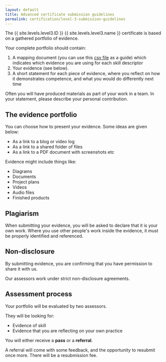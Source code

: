 ```yaml
---
layout: default
title: Advanced certificate submission guidelines
permalink: certification/level-3-submission-guidelines
---
```

The {{ site.levels.level3.ID }} {{ site.levels.level3.name }} certificate is based on a gathered portfolio of evidence.

Your complete portfolio should contain:

1. A mapping document (you can use this <a href="{{ site.baseurl }}/skills.csv">csv file</a> as a guide) which indicates which evidence you are using for each skill descriptor
2. Your evidence (see below).
3. A short statement for each piece of evidence, where you reflect on how it demonstrates competence, and what you would do differently next time

Often you will have produced materials as part of your work in a team. In your statement, please describe your personal contribution.

## The evidence portfolio

You can choose how to present your evidence. Some ideas are given below:

- As a link to a blog or video log
- As a link to a shared folder of files
- As a link to a PDF document with screenshots etc

Evidence might include things like:

- Diagrams
- Documents
- Project plans
- Videos
- Audio files
- Finished products

## Plagiarism

When submitting your evidence, you will be asked to declare that it is your own work. Where you use other people's work inside the evidence, it must be properly identified and referenced.

## Non-disclosure

By submitting evidence, you are confirming that you have permission to share it with us.

Our assessors work under strict non-disclosure agreements.

## Assessment process

Your portfolio will be evaluated by two assessors.

They will be looking for:

- Evidence of skill
- Evidence that you are reflecting on your own practice

You will either receive a **pass** or a **referral**.

A referral will come with some feedback, and the opportunity to resubmit once more. There will be a resubmission fee.
